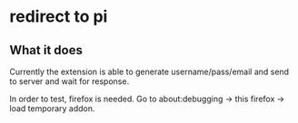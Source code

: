 # redirect to pi

## What it does ##

Currently the extension is able to generate username/pass/email and send to server and wait for response. 

In order to test, firefox is needed. Go to about:debugging -> this firefox -> load temporary addon.  

